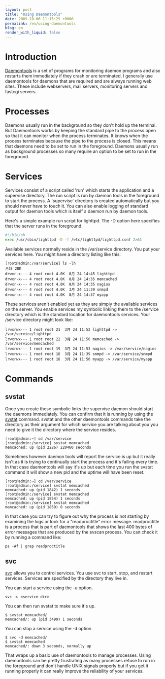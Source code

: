 ```yaml
---
layout: post
title: "Using Daemontools"
date: 2009-10-06 11:15:29 +0000
permalink: /en/using-daemontools
blog: en
render_with_liquid: false
---
```


# Introduction

[Daemontools](http://cr.yp.to/daemontools.html) is a set of programs for
monitoring daemon programs and also restarts them immediately if they
crash or are terminated. I generally use daemontools for daemons that
are required and are always running web sites. These include webservers,
mail servers, monitoring servers and fastcgi servers.

# Processes

Daemons usually run in the background so they don't hold up the
terminal. But Daemontools works by keeping the standard pipe to the
process open so that it can monitor when the process terminates. It
knows when the process terminates because the pipe to the process is
closed. This means that daemons need to be set to run in the foreground.
Daemons usually run as background processes so many require an option to
be set to run in the foreground.

# Services

Services consist of a script called 'run' which starts the application
and a supervise directory. The run script is run by daemon tools in the
foreground to start the process. A 'supervise' directory is created
automatically but you should never have to touch it. You can also enable
logging of standard output for daemon tools which is itself a daemon run
by daemon tools.

Here's a simple example run script for lighttpd. The -D option here
specifies that the server runs in the foreground.

```bash
#!/bin/sh
exec /usr/sbin/lighttpd -D -f /etc/lighttpd/lighttpd.conf 2>&1
```

Available services normally reside in the /var/service directory. You
put your services here. You might have a directory listing like this:

```text
[root@admin:/var/service] ls -lh
合計 28K
drwxr-x--- 4 root root 4.0K  8月 24 14:45 lighttpd
drwxr-x--- 4 root root 4.0K  8月 24 14:35 memcached
drwxr-x--- 4 root root 4.0K  8月 24 14:35 nagios
drwxr-x--- 4 root root 4.0K  3月 24 11:39 snmpd
drwxr-x--- 4 root root 4.0K  8月 24 14:37 myapp
```

These services aren't enabled yet as they are simply the available
services on the server. You enable services my symbolic linking them to
the /service directory which is the standard location for daemontools
services. Your /service directory might look like:

```text
lrwxrwx--- 1 root root 21  3月 24 11:52 lighttpd -> /var/service/lighttpd
lrwxrwx--- 1 root root 22  3月 24 11:50 memcached -> /var/service/memcached
lrwxrwx--- 1 root root 19  3月 24 11:53 nagios -> /var/service/nagios
lrwxrwx--- 1 root root 18  3月 24 11:39 snmpd -> /var/service/snmpd
lrwxrwx--- 1 root root 18  3月 24 11:50 myapp -> /var/service/myapp
```

# Commands

## svstat

Once you create these symbolic links the supervise daemon should start
the daemons immediately. You can confirm that it is running by using the
[svstat](http://cr.yp.to/daemontools/svstat.html) command. svstat and
the other daemontools commands take the directory as their argument for
which service you are talking about you you need to give it the
directory where the service resides.

```text
[root@admin:~] cd /var/service
[root@admin:/service] svstat memcached
memcached: up (pid 2226) 220460 seconds
```

Sometimes however daemon tools will report the service is up but it
really isn't as it is trying to continually start the process and it's
failing every time. In that case daemontools will say it's up but each
time you run the svstat command it will show a new pid and the uptime
will have been reset.

```text
[root@admin:~] cd /var/service
[root@admin:/service] svstat memcached
memcached: up (pid 1842) 1 seconds
[root@admin:/service] svstat memcached
memcached: up (pid 1854) 1 seconds
[root@admin:/service] svstat memcached
memcached: up (pid 1859) 0 seconds
```

In that case you can try to figure out why the process is not starting
by examining the logs or look for a "readproctitle" error message.
readproctitle is a process that is part of daemontools that shows the
last 400 bytes of error messages that are produced by the svscan
process. You can check it by running a command like:

```text
ps -Af | grep readproctitle
```

## svc

[svc](http://cr.yp.to/daemontools/svc.html) allows you to control
services. You use svc to start, stop, and restart services. Services are
specified by the directory they live in.

You can start a service using the -u option.

```text
svc -u <service dir>
```

You can then run svstat to make sure it's up.

```text
$ svstat memcached/
memcached/: up (pid 3499) 1 seconds
```

You can stop a service using the -d option.

```text
$ svc -d memcached/
$ svstat memcached
memcached/: down 3 seconds, normally up
```

That wraps up a basic use of daemontools to manage processes. Using
daemontools can be pretty frustrating as many processes refuse to run in
the foreground and don't handle UNIX signals properly but if you get it
running properly it can really improve the reliability of your services.
